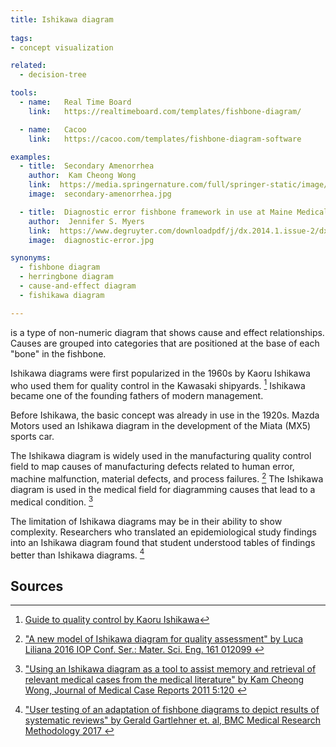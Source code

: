 ```yaml
---
title: Ishikawa diagram
  
tags:
- concept visualization

related:
  - decision-tree

tools:
  - name:   Real Time Board
    link:   https://realtimeboard.com/templates/fishbone-diagram/

  - name:   Cacoo
    link:   https://cacoo.com/templates/fishbone-diagram-software

examples: 
  - title:  Secondary Amenorrhea
    author:  Kam Cheong Wong
    link:  https://media.springernature.com/full/springer-static/image/art%3A10.1186%2F1752-1947-5-120/MediaObjects/13256_2010_Article_1486_Fig1_HTML.jpg
    image:  secondary-amenorrhea.jpg

  - title:  Diagnostic error fishbone framework in use at Maine Medical Center
    author:  Jennifer S. Myers
    link:  https://www.degruyter.com/downloadpdf/j/dx.2014.1.issue-2/dx-2013-0040/dx-2013-0040.pdf
    image:  diagnostic-error.jpg

synonyms:
  - fishbone diagram
  - herringbone diagram
  - cause-and-effect diagram
  - fishikawa diagram

---
```


is a type of non-numeric diagram that shows cause and effect relationships.  Causes are grouped into categories that are positioned at the base of each "bone" in the fishbone.

<!--more-->
Ishikawa diagrams were first popularized in the 1960s by Kaoru Ishikawa who used them for quality control in the Kawasaki shipyards. [^ishikawa] Ishikawa became one of the founding fathers of modern management.


Before Ishikawa, the basic concept was already in use in the 1920s. Mazda Motors used an Ishikawa diagram in the development of the Miata (MX5) sports car.

The Ishikawa diagram is widely used in the manufacturing quality control field to map causes of manufacturing defects related to human error, machine malfunction, material defects, and process failures. [^luca]  The Ishikawa diagram is used in the medical field for diagramming causes that lead to a medical condition. [^wong]

The limitation of Ishikawa diagrams may be in their ability to show complexity. Researchers who translated an epidemiological study findings into an Ishikawa diagram found that student understood tables of findings better than Ishikawa diagrams. [^gartlehner]



## Sources
[^ishikawa]: [Guide to quality control by Kaoru Ishikawa](https://openlibrary.org/books/OL4595409M/Guide_to_quality_control)
[^wong]: ["Using an Ishikawa diagram as a tool to assist memory and retrieval of relevant medical cases from the medical literature" by Kam Cheong Wong, Journal of Medical Case Reports 2011 5:120 ](https://jmedicalcasereports.biomedcentral.com/articles/10.1186/1752-1947-5-120)

[^luca]: ["A new model of Ishikawa diagram for quality assessment" by Luca Liliana 2016 IOP Conf. Ser.: Mater. Sci. Eng. 161 012099 ](https://iopscience.iop.org/article/10.1088/1757-899X/161/1/012099/pdf)

[^gartlehner]: ["User testing of an adaptation of fishbone diagrams to depict results of systematic reviews" by Gerald Gartlehner et. al, BMC Medical Research Methodology 2017 ](https://link.springer.com/article/10.1186/s12874-017-0452-z)
